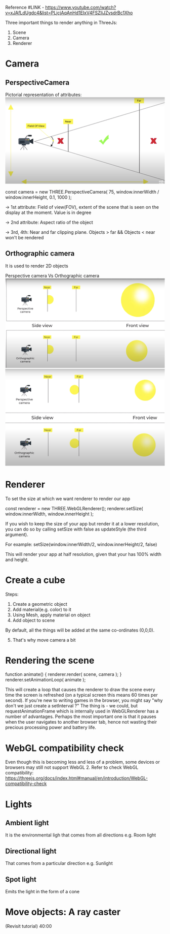 Reference #LINK - https://www.youtube.com/watch?v=xJAfLdUgdc4&list=PLjcjAqAnHd1EIxV4FSZIiJZvsdrBc1Xho

Three important things to render anything in ThreeJs:
1. Scene
2. Camera
3. Renderer

# Camera

## PerspectiveCamera

Pictorial representation of attributes:
![plot](./public/study/perspectiveCamera.png)

const camera = new THREE.PerspectiveCamera( 75, window.innerWidth / window.innerHeight, 0.1, 1000 );

-> 1st attribute: Field of view(FOV), extent of the scene that is seen on the display at the moment. Value is in degree

-> 2nd attribute: Aspect ratio of the object

-> 3rd, 4th: Near and far clipping plane. Objects > far && Objects < near won't be rendered

## Orthographic camera

It is used to render 2D objects

Perspective camera Vs Orthographic camera
![plot](./public/study/orthoVsPersp1.png)
![plot](./public/study/orthoVsPersp2.png)

# Renderer

To set the size at which we want renderer to render our app

const renderer = new THREE.WebGLRenderer();
renderer.setSize( window.innerWidth, window.innerHeight );

If you wish to keep the size of your app but render it at a lower resolution, you can do so by calling setSize with false as updateStyle (the third argument).

For example:
setSize(window.innerWidth/2, window.innerHeight/2, false)

This will render your app at half resolution, given that your <canvas> has 100% width and height.

# Create a cube

Steps:
1. Create a geometric object
2. Add material(e.g. color) to it
3. Using Mesh, apply material on object
4. Add object to scene

By default, all the things will be added at the same co-ordinates (0,0,0).

5. That's why move camera a bit

# Rendering the scene

function animate() {
	renderer.render( scene, camera );
}
renderer.setAnimationLoop( animate );

This will create a loop that causes the renderer to draw the scene every time the screen is refreshed (on a typical screen this means 60 times per second). If you're new to writing games in the browser, you might say "why don't we just create a setInterval ?" The thing is - we could, but requestAnimationFrame which is internally used in WebGLRenderer has a number of advantages. Perhaps the most important one is that it pauses when the user navigates to another browser tab, hence not wasting their precious processing power and battery life.

# WebGL compatibility check
Even though this is becoming less and less of a problem, some devices or browsers may still not support WebGL 2.
Refer to check WebGL compatibility: https://threejs.org/docs/index.html#manual/en/introduction/WebGL-compatibility-check

# Lights

## Ambient light
It is the environmental ligh that comes from all directions
e.g. Room light

## Directional light
That comes from a particular direction
e.g. Sunlight

## Spot light
Emits the light in the form of a cone

# Move objects: A ray caster
(Revisit tutorial) 40:00